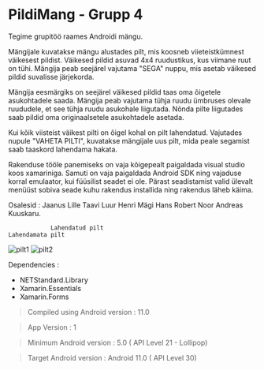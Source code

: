 # PildiMang - Grupp 4

Tegime grupitöö raames Androidi mängu.

Mängijale kuvatakse mängu alustades pilt, mis koosneb viieteistkümnest väikesest pildist. Väikesed pildid asuvad 4x4 ruudustikus, kus viimane ruut on tühi. Mängija peab seejärel vajutama "SEGA" nuppu, mis asetab väikesed pildid suvalisse järjekorda.

Mängija eesmärgiks on seejärel väikesed pildid taas oma õigetele asukohtadele saada. Mängija peab vajutama tühja ruudu ümbruses olevale ruududele, et see tühja ruudu asukohale liigutada. Nõnda pilte liigutades saab pildid oma originaalsetele asukohtadele asetada.

Kui kõik viisteist väikest pilti on õigel kohal on pilt lahendatud. Vajutades nupule "VAHETA PILTI", kuvatakse mängijale uus pilt, mida peale segamist saab taaskord lahendama hakata.

Rakenduse tööle panemiseks on vaja kõigepealt paigaldada visual studio koos xamariniga. Samuti on vaja paigaldada Android SDK ning vajaduse korral emulaator, kui füüsilist seadet ei ole. Pärast seadistamist valid ülevalt menüüst sobiva seade kuhu rakendus installida ning rakendus läheb käima.

Osalesid : Jaanus Lille Taavi Luur Henri Mägi Hans Robert Noor Andreas Kuuskaru.


                Lahendatud pilt                                           Lahendamata pilt
![pilt1](https://user-images.githubusercontent.com/55129119/117656840-82f6de80-b1a1-11eb-982c-96420d09ff4d.jpg)
![pilt2](https://user-images.githubusercontent.com/55129119/117656851-85593880-b1a1-11eb-8fd6-944036f33d45.jpg)


Dependencies :
<ul>
<li>NETStandard.Library

<li>Xamarin.Essentials

<li>Xamarin.Forms
</ul>

 > Compiled using Android version : 11.0 

> App Version : 1

> Minimum Android version : 5.0 ( API Level 21 - Lollipop)

> Target Android version : Android 11.0 ( API Level 30)


